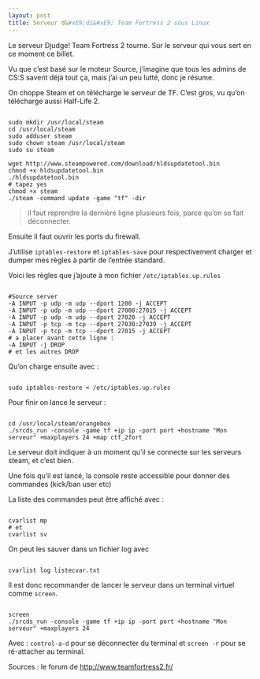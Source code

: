```yaml
---
layout: post
title: Serveur d&#xE9;di&#xE9; Team Fortress 2 sous Linux
---
```

<p>Le serveur Djudge! Team Fortress 2 tourne. Sur le serveur qui vous sert en ce moment ce billet.</p>

<p>Vu que c&#8217;est basé sur le moteur Source, j&#8217;imagine que tous les admins de CS:S savent déjà tout ça, mais j&#8217;ai un peu lutté, donc je résume.</p>

<p>On choppe Steam et on télécharge le serveur de TF. C&#8217;est gros, vu qu&#8217;on télécharge aussi Half-Life 2.</p>

<pre><code>
sudo mkdir /usr/local/steam
cd /usr/local/steam
sudo adduser steam
sudo chown steam /usr/local/steam
sudo su steam

wget http://www.steampowered.com/download/hldsupdatetool.bin
chmod +x hldsupdatetool.bin
./hldsupdatetool.bin
# tapez yes
chmod +x steam
./steam -command update -game "tf" -dir
</code></pre>

<blockquote>
    <p>il faut reprendre la dernière ligne plusieurs fois, parce qu&#8217;on se fait déconnecter.</p>
</blockquote>

<p>Ensuite il faut ouvrir les ports du firewall.</p>

<p>J&#8217;utilise <code>iptables-restore</code> et <code>iptables-save</code> pour respectivement charger et dumper mes règles à partir de l&#8217;entrée standard.</p>

<p>Voici les règles que j&#8217;ajoute à mon fichier <code>/etc/iptables.up.rules</code></p>

<pre><code>
#Source server
-A INPUT -p udp -m udp --dport 1200 -j ACCEPT
-A INPUT -p udp -m udp --dport 27000:27015 -j ACCEPT
-A INPUT -p udp -m udp --dport 27020 -j ACCEPT
-A INPUT -p tcp -m tcp --dport 27030:27039 -j ACCEPT
-A INPUT -p tcp -m tcp --dport 27015 -j ACCEPT
# a placer avant cette ligne :
-A INPUT -j DROP
# et les autres DROP
</code></pre>

<p>Qu&#8217;on charge ensuite avec :</p>

<pre><code>
sudo iptables-restore &lt; /etc/iptables.up.rules
</code></pre>

<p>Pour finir on lance le serveur  :</p>

<pre><code>
cd /usr/local/steam/orangebox
./srcds_run -console -game tf +ip ip -port port +hostname "Mon serveur" +maxplayers 24 +map ctf_2fort
</code></pre>

<p>Le serveur doit indiquer à un moment qu&#8217;il se connecte sur les serveurs steam, et c&#8217;est bien.</p>

<p>Une fois qu&#8217;il est lancé, la console reste accessible pour donner des commandes (kick/ban user etc)</p>

<p>La liste des commandes peut être affiché avec :</p>

<pre><code>
cvarlist mp
# et
cvarlist sv
</code></pre>

<p>On peut les sauver dans un fichier log avec </p>

<pre><code>
cvarlist log listecvar.txt
</pre></code>
Il est donc recommander de lancer le serveur dans un terminal virtuel comme `screen`.

<pre><code>
screen
./srcds_run -console -game tf +ip ip -port port +hostname "Mon serveur" +maxplayers 24
</code></pre>

<p>Avec : <code>control-a-d</code> pour se déconnecter du terminal
et <code>screen -r</code> pour se ré-attacher au terminal.</p>

<p>Sources : le forum de <a href="http://www.teamfortress2.fr/">http://www.teamfortress2.fr/</a></p>      
